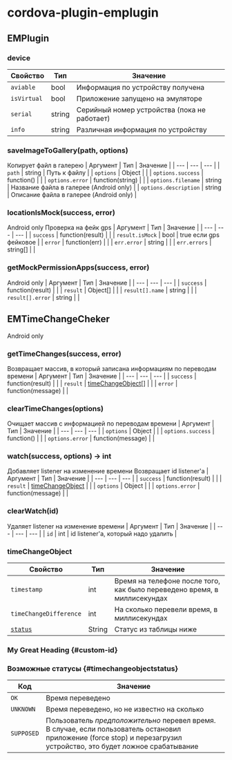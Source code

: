 # cordova-plugin-emplugin

## EMPlugin

### device
| Свойство | Тип | Значение |
| --- | --- | --- |
| `aviable` | bool | Информация по устройству получена |
| `isVirtual` | bool | Приложение запущено на эмуляторе |
| `serial` | string | Серийный номер устройства (пока не работает) |
| `info` | string | Различная информация по устройству |

### saveImageToGallery(path, options)
Копирует файл в галерею
| Аргумент | Тип | Значение |
| --- | --- | --- |
| `path` | string | Путь к файлу |
| `options` | Object |  |
| `options.success` | function() |  |
| `options.error` | function(string) |  |
| `options.filename` | string | Название файла в галерее (Android only) |
| `options.description` | string | Описание файла в галерее (Android only) |

### locationIsMock(success, error)
Android only
Проверка на фейк gps
| Аргумент | Тип | Значение |
| --- | --- | --- |
| `success` | function(result) |  |
| `result.isMock` | bool | true если gps фейковое |
| `error` | function(err) |  |
| `err.error` | string |  |
| `err.errors` | string[] |  |

### getMockPermissionApps(success, error)
Android only
| Аргумент | Тип | Значение |
| --- | --- | --- |
| `success` | function(result) |  |
| `result` | Object[] |  |
| `result[].name` | string |  |
| `result[].error` | string |  |

## EMTimeChangeCheker
Android only

### getTimeChanges(success, error)
Возвращает массив, в который записана информациям по переводам времени
| Аргумент | Тип | Значение |
| --- | --- | --- |
| `success` | function(result) |  |
| `result` | [timeChangeObject](#timeChangeObject)[] |  |
| `error` | function(message) |  |

### clearTimeChanges(options)
Очищает массив с информацией по переводам времени
| Аргумент | Тип | Значение |
| --- | --- | --- |
| `options` | Object |  |
| `options.success` | function() |  |
| `options.error` | function(message) |  |

### watch(success, options) -> int
Добавляет listener на изменение времени
Возвращает id listener'а
| Аргумент | Тип | Значение |
| --- | --- | --- |
| `success` | function(result) |  |
| `result` | [timeChangeObject](#timeChangeObject) |  |
| `options` | Object |  |
| `options.error` | function(message) |  |

### clearWatch(id)
Удаляет listener на изменение времени
| Аргумент | Тип | Значение |
| --- | --- | --- |
| `id` | int | id listener'а, который надо удалить |

### timeChangeObject
| Свойство | Тип | Значение |
| --- | --- | --- |
| `timestamp` | int | Время на телефоне после того, как было переведено время, в миллисекундах |
| `timeChangeDifference` | int | На сколько перевели время, в миллисекундах |
| [`status`](#timeChangeObjectStatus) | String | Статус из таблицы ниже |
### My Great Heading {#custom-id}
### Возможные статусы {#timechangeobjectstatus}
| Код | Значение |
| --- | --- |
| `OK` | Время переведено |
| `UNKNOWN` | Время переведено, но не известно на сколько |
| `SUPPOSED` | Пользователь *предположительно* перевел время. В случае, если пользователь остановил приложение (force stop) и перезагрузил устройство, это будет ложное срабатывание |